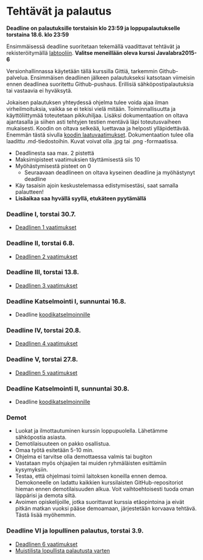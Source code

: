﻿# Tehtävät ja palautus

**Deadline on palautuksille torstaisin klo 23:59 ja loppupalautukselle torstaina 18.6. klo 23:59**

Ensimmäisessä deadline suoritetaan tekemällä vaadittavat tehtävät ja rekisteröitymällä [labtooliin](http://tktl-labtool.herokuapp.com/register). **Valitse meneillään oleva kurssi Javalabra2015-6**

Versionhallinnassa käytetään tällä kurssilla Gittiä, tarkemmin Github-palvelua. Ensimmäisen deadlinen jälkeen palautukseksi katsotaan viimeisin ennen deadlinea suoritettu Github-pushaus. Erillisiä sähköpostipalautuksia tai vastaavia ei hyväksytä.

Jokaisen palautuksen yhteydessä ohjelma tulee voida ajaa ilman virheilmoituksia, vaikka se ei tekisi vielä mitään. Toiminnallisuutta ja käyttöliittymää toteutetaan pikkuhiljaa. Lisäksi dokumentaation  on oltava ajantasalla ja siihen asti tehtyjen testien mentävä läpi toteutusvaiheen mukaisesti. Koodin on oltava selkeää, luettavaa ja helposti ylläpidettävää. Enemmän tästä sivulla [koodin laatuvaatimukset](Koodin-laatuvaatimukset.md). Dokumentaation tulee olla laadittu .md-tiedostoihin. Kuvat voivat olla .jpg tai .png -formaatissa.

* Deadlinesta saa max. 2 pistettä
* Maksimipisteet vaatimuksien täyttämisestä siis 10
* Myöhästymisestä pisteet on 0
  * Seuraavaan deadlineen on oltava kyseinen deadline ja myöhästynyt deadline
* Käy tasaisin ajoin keskustelemassa edistymisestäsi, saat samalla palautteen!
* **Lisäaikaa saa hyvällä syyllä, etukäteen pyytämällä**

### Deadline I, torstai 30.7.
* [Deadlinen 1 vaatimukset](Deadline-1.md)

### Deadline II, torstai 6.8.
* [Deadlinen 2 vaatimukset](Deadline-2.md)

### Deadline III, torstai 13.8.
* [Deadlinen 3 vaatimukset](Deadline-3.md)

### Deadline Katselmointi I, sunnuntai 16.8.
* Deadline [koodikatselmoinnille](Koodikatselmointi.md)

### Deadline IV, torstai 20.8.
* [Deadlinen 4 vaatimukset](Deadline-4.md)

### Deadline V, torstai 27.8.
* [Deadlinen 5 vaatimukset](Deadline-5.md)

### Deadline Katselmointi II, sunnuntai 30.8.
* Deadline [koodikatselmoinnille](Koodikatselmointi.md)


### Demot

* Luokat ja ilmottautuminen kurssin loppupuolella. Lähetämme sähköpostia asiasta.
* Demotilaisuuteen on pakko osallistua.
* Omaa työtä esitetään 5-10 min. 
* Ohjelma ei tarvitse olla demottaessa valmis tai bugiton
* Vastataan myös ohjaajien tai muiden ryhmäläisten esittämiin kysymyksiin.
* Testaa, että ohjelmasi toimii laitoksen koneilla ennen demoa. Demokoneelle on ladattu kaikkien kurssilaisten GitHub-repositoriot hieman ennen demotilaisuuden alkua. Voit vaihtoehtoisesti tuoda oman läppärisi ja demota siltä.
* Avoimen opiskelijoille, jotka suorittavat kurssia etäopintoina ja eivät pitkän matkan vuoksi pääse demoamaan, järjestetään korvaava tehtävä. Tästä lisää myöhemmin. 

### Deadline VI ja lopullinen palautus, torstai 3.9.
* [Deadlinen 6 vaatimukset](Deadline-6-lopullinen-palautus.md)
* [Muistilista lopullista palautusta varten](Muistilista.md)
